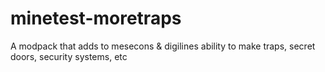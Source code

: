 minetest-moretraps
==================

A modpack that adds to mesecons &amp; digilines ability to make traps, secret doors, security systems, etc
